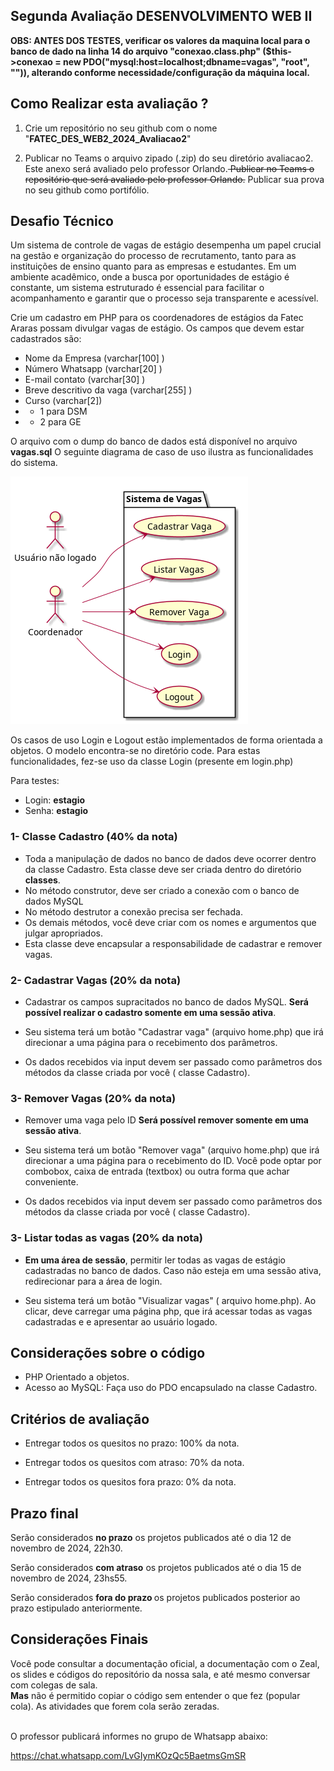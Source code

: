## Segunda Avaliação DESENVOLVIMENTO WEB II

**OBS: ANTES DOS TESTES, verificar os valores da maquina local para o banco de dado na linha 14 do arquivo "conexao.class.php" ($this->conexao = new PDO("mysql:host=localhost;dbname=vagas", "root", "")), alterando conforme necessidade/configuração da máquina local.**

## Como Realizar esta avaliação ?

1. Crie um repositório no seu github com o nome "<b>FATEC_DES_WEB2_2024_Avaliacao2</b>"

2. Publicar no Teams o arquivo zipado (.zip) do seu diretório avaliacao2. Este anexo será avaliado pelo professor Orlando.<del> Publicar no Teams o repositório que será avaliado pelo professor Orlando.</del> Publicar sua prova no seu github como portifólio.

## Desafio Técnico

Um sistema de controle de vagas de estágio desempenha um papel crucial na gestão e organização do processo de recrutamento, tanto para as instituições de ensino quanto para as empresas e estudantes. Em um ambiente acadêmico, onde a busca por oportunidades de estágio é constante, um sistema estruturado é essencial para facilitar o acompanhamento e garantir que o processo seja transparente e acessível.

Crie um cadastro em PHP para os coordenadores de estágios da Fatec Araras possam divulgar vagas de estágio. Os campos que devem estar cadastrados são:

- Nome da Empresa (varchar[100] )
- Número Whatsapp (varchar[20] )
- E-mail contato (varchar[30] )
- Breve descritivo da vaga (varchar[255] )
- Curso (varchar[2])
- - 1 para DSM
- - 2 para GE

O arquivo com o dump do banco de dados está disponível no arquivo <b>vagas.sql</b>
O seguinte diagrama de caso de uso ilustra as funcionalidades do sistema.

![alt text](use_case.png)

Os casos de uso Login e Logout estão implementados de forma orientada a objetos. O modelo encontra-se no diretório code. Para estas funcionalidades, fez-se uso da classe Login (presente em login.php)

Para testes:

- Login: <b>estagio</b>
- Senha: <b>estagio</b>

### 1- Classe Cadastro (40% da nota)

- Toda a manipulação de dados no banco de dados deve ocorrer dentro da classe Cadastro. Esta classe deve ser criada dentro do diretório <b>classes</b>.
- No método construtor, deve ser criado a conexão com o banco de dados MySQL
- No método destrutor a conexão precisa ser fechada.
- Os demais métodos, você deve criar com os nomes e argumentos que julgar apropriados.
- Esta classe deve encapsular a responsabilidade de cadastrar e remover vagas.

### 2- Cadastrar Vagas (20% da nota)

- Cadastrar os campos supracitados no banco de dados MySQL. <b>Será possível realizar o cadastro somente em uma sessão ativa</b>.

- Seu sistema terá um botão "Cadastrar vaga" (arquivo home.php) que irá direcionar a uma página para o recebimento dos parâmetros.

- Os dados recebidos via input devem ser passado como parâmetros dos métodos da classe criada por você ( classe Cadastro).

### 3- Remover Vagas (20% da nota)

- Remover uma vaga pelo ID <b>Será possível remover somente em uma sessão ativa</b>.

- Seu sistema terá um botão "Remover vaga" (arquivo home.php) que irá direcionar a uma página para o recebimento do ID. Você pode optar por combobox, caixa de entrada (textbox) ou outra forma que achar conveniente.

- Os dados recebidos via input devem ser passado como parâmetros dos métodos da classe criada por você ( classe Cadastro).

### 3- Listar todas as vagas (20% da nota)

- <b>Em uma área de sessão</b>, permitir ler todas as vagas de estágio cadastradas no banco de dados. Caso não esteja em uma sessão ativa, redirecionar para a área de login.

- Seu sistema terá um botão "Visualizar vagas" ( arquivo home.php). Ao clicar, deve carregar uma página php, que irá acessar todas as vagas cadastradas e e apresentar ao usuário logado.

## Considerações sobre o código

- PHP Orientado a objetos.
- Acesso ao MySQL: Faça uso do PDO encapsulado na classe Cadastro.

## Critérios de avaliação

- Entregar todos os quesitos no prazo: 100% da nota.

- Entregar todos os quesitos com atraso: 70% da nota.

- Entregar todos os quesitos fora prazo: 0% da nota.

## Prazo final

Serão considerados <b>no prazo</b> os projetos publicados até o dia 12 de novembro de 2024, 22h30.

Serão considerados <b>com atraso</b> os projetos publicados até o dia 15 de novembro de 2024, 23hs55.

Serão considerados <b>fora do prazo </b> os projetos publicados posterior ao prazo estipulado anteriormente.

## Considerações Finais

Você pode consultar a documentação oficial, a documentação com o Zeal, os slides e códigos do repositório da nossa sala, e até mesmo conversar com colegas de sala.  
<b>Mas</b> não é permitido copiar o código sem entender o que fez (popular cola). As atividades que forem cola serão zeradas.

<br>
O professor publicará informes no grupo de Whatsapp abaixo:

https://chat.whatsapp.com/LvGIymKOzQc5BaetmsGmSR
